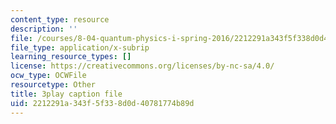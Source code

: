 ```yaml
---
content_type: resource
description: ''
file: /courses/8-04-quantum-physics-i-spring-2016/2212291a343f5f338d0d40781774b89d_KkSr0SvXfNY.vtt
file_type: application/x-subrip
learning_resource_types: []
license: https://creativecommons.org/licenses/by-nc-sa/4.0/
ocw_type: OCWFile
resourcetype: Other
title: 3play caption file
uid: 2212291a-343f-5f33-8d0d-40781774b89d
---
```

